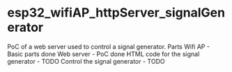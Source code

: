 # esp32_wifiAP_httpServer_signalGenerator
PoC of a web server used to control a signal generator.
Parts
Wifi AP - Basic parts done
Web server - PoC done
HTML code for the signal generator - TODO
Control the signal generator - TODO
